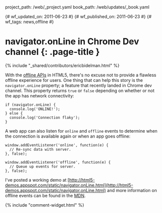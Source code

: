 project_path: /web/_project.yaml
book_path: /web/updates/_book.yaml

{# wf_updated_on: 2011-06-23 #}
{# wf_published_on: 2011-06-23 #}
{# wf_tags: news,offline #}

# navigator.onLine in Chrome Dev channel {: .page-title }

{% include "_shared/contributors/ericbidelman.html" %}


With the [offline APIs](http://www.html5rocks.com/features/offline) in HTML5, there's no excuse not to provide a flawless offline experience for users. One thing that can help this story is the `navigator.onLine` property; a feature that recently landed in Chrome dev channel. This property returns `true` or `false` depending on whether or not the app has network connectivity:


    if (navigator.onLine) {
      console.log('ONLINE!');
    } else {
      console.log('Connection flaky');
    }
    

A web app can also listen for `online` and `offline` events to determine when the connection is available again or when an app goes offline:


    window.addEventListener('online', function(e) {
      // Re-sync data with server.
    }, false);
    
    window.addEventListener('offline', function(e) {
      // Queue up events for server.
    }, false);
    

I've posted a working demo at [http://html5-demos.appspot.com/static/navigator.onLine.html](http://html5-demos.appspot.com/static/navigator.onLine.html) and more information on offline events can be found in the [MDN](https://developer.mozilla.org/en/Online_and_offline_events).


{% include "comment-widget.html" %}
